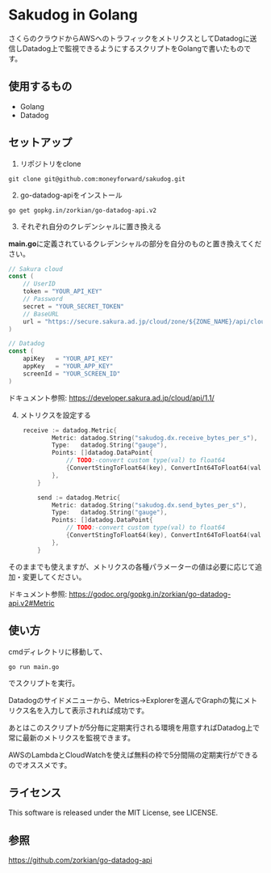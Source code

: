 # Sakudog in Golang
さくらのクラウドからAWSへのトラフィックをメトリクスとしてDatadogに送信しDatadog上で監視できるようにするスクリプトをGolangで書いたものです。

## 使用するもの
* Golang
* Datadog

## セットアップ
1.  リポジトリをclone
```
git clone git@github.com:moneyforward/sakudog.git
```

2.  go-datadog-apiをインストール
```
go get gopkg.in/zorkian/go-datadog-api.v2
```

3.  それぞれ自分のクレデンシャルに置き換える

**main.go**に定義されているクレデンシャルの部分を自分のものと置き換えてください。
```go
// Sakura cloud
const (
	// UserID
	token = "YOUR_API_KEY"
	// Password
	secret = "YOUR_SECRET_TOKEN"
	// BaseURL 
	url = "https://secure.sakura.ad.jp/cloud/zone/${ZONE_NAME}/api/cloud/1.1//commonserviceitem/${COMMONSERVICEITEMID}/activity/awsdirectconnect/monitor"
)

// Datadog
const (
	apiKey   = "YOUR_API_KEY"
	appKey   = "YOUR_APP_KEY"
	screenId = "YOUR_SCREEN_ID"
)
```

ドキュメント参照: https://developer.sakura.ad.jp/cloud/api/1.1/

4.  メトリクスを設定する
```go
    receive := datadog.Metric{
			Metric: datadog.String("sakudog.dx.receive_bytes_per_s"),
			Type:   datadog.String("gauge"),
			Points: []datadog.DataPoint{
				// TODO:-convert custom type(val) to float64
				{ConvertStingToFloat64(key), ConvertInt64ToFloat64(val.ReceiveBytesPerSec)},
			},
		}

		send := datadog.Metric{
			Metric: datadog.String("sakudog.dx.send_bytes_per_s"),
			Type:   datadog.String("gauge"),
			Points: []datadog.DataPoint{
				// TODO:-convert custom type(val) to float64
				{ConvertStingToFloat64(key), ConvertInt64ToFloat64(val.SendBytesPerSec)},
			},
		}

```

そのままでも使えますが、メトリクスの各種パラメーターの値は必要に応じて追加・変更してください。

ドキュメント参照: https://godoc.org/gopkg.in/zorkian/go-datadog-api.v2#Metric

## 使い方

cmdディレクトリに移動して、

```
go run main.go
```

でスクリプトを実行。

Datadogのサイドメニューから、Metrics→Explorerを選んでGraphの覧にメトリクス名を入力して表示されれば成功です。


あとはこのスクリプトが5分毎に定期実行される環境を用意すればDatadog上で常に最新のメトリクスを監視できます。


AWSのLambdaとCloudWatchを使えば無料の枠で5分間隔の定期実行ができるのでオススメです。


## ライセンス
This software is released under the MIT License, see LICENSE.


## 参照
https://github.com/zorkian/go-datadog-api
